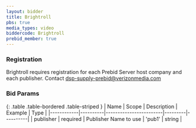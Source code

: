 ```yaml
---
layout: bidder
title: Brightroll
pbs: true
media_types: video
biddercode: Brightroll
prebid_member: true
---
```


### Registration

Brightroll requires registration for each Prebid Server host company
and each publisher. Contact dsp-supply-prebid@verizonmedia.com

### Bid Params

{: .table .table-bordered .table-striped }
| Name       | Scope    | Description            | Example | Type     |
|------------|----------|------------------------|---------|----------|
| publisher | required | Publisher Name to use | 'pub1' | string |
